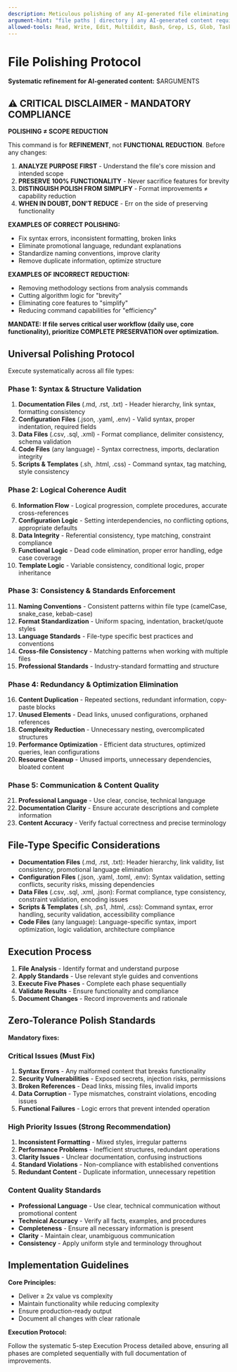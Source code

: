 ```yaml
---
description: Meticulous polishing of any AI-generated file eliminating errors, inconsistencies, and quality issues
argument-hint: "file paths | directory | any AI-generated content requiring refinement"
allowed-tools: Read, Write, Edit, MultiEdit, Bash, Grep, LS, Glob, Task, TodoWrite
---
```


# File Polishing Protocol

**Systematic refinement for AI-generated content:** $ARGUMENTS

## ⚠️ CRITICAL DISCLAIMER - MANDATORY COMPLIANCE

**POLISHING ≠ SCOPE REDUCTION**

This command is for **REFINEMENT**, not **FUNCTIONAL REDUCTION**. Before any changes:

1. **ANALYZE PURPOSE FIRST** - Understand the file's core mission and intended scope
2. **PRESERVE 100% FUNCTIONALITY** - Never sacrifice features for brevity
3. **DISTINGUISH POLISH FROM SIMPLIFY** - Format improvements ≠ capability reduction
4. **WHEN IN DOUBT, DON'T REDUCE** - Err on the side of preserving functionality

**EXAMPLES OF CORRECT POLISHING:**

- Fix syntax errors, inconsistent formatting, broken links
- Eliminate promotional language, redundant explanations
- Standardize naming conventions, improve clarity
- Remove duplicate information, optimize structure

**EXAMPLES OF INCORRECT REDUCTION:**

- Removing methodology sections from analysis commands
- Cutting algorithm logic for "brevity"
- Eliminating core features to "simplify"
- Reducing command capabilities for "efficiency"

**MANDATE: If file serves critical user workflow (daily use, core functionality), prioritize COMPLETE PRESERVATION over optimization.**

## Universal Polishing Protocol

Execute systematically across all file types:

### Phase 1: Syntax & Structure Validation

1. **Documentation Files** (.md, .rst, .txt) - Header hierarchy, link syntax, formatting consistency
2. **Configuration Files** (.json, .yaml, .env) - Valid syntax, proper indentation, required fields
3. **Data Files** (.csv, .sql, .xml) - Format compliance, delimiter consistency, schema validation
4. **Code Files** (any language) - Syntax correctness, imports, declaration integrity
5. **Scripts & Templates** (.sh, .html, .css) - Command syntax, tag matching, style consistency

### Phase 2: Logical Coherence Audit

6. **Information Flow** - Logical progression, complete procedures, accurate cross-references
7. **Configuration Logic** - Setting interdependencies, no conflicting options, appropriate defaults
8. **Data Integrity** - Referential consistency, type matching, constraint compliance
9. **Functional Logic** - Dead code elimination, proper error handling, edge case coverage
10. **Template Logic** - Variable consistency, conditional logic, proper inheritance

### Phase 3: Consistency & Standards Enforcement

11. **Naming Conventions** - Consistent patterns within file type (camelCase, snake_case, kebab-case)
12. **Format Standardization** - Uniform spacing, indentation, bracket/quote styles
13. **Language Standards** - File-type specific best practices and conventions
14. **Cross-file Consistency** - Matching patterns when working with multiple files
15. **Professional Standards** - Industry-standard formatting and structure

### Phase 4: Redundancy & Optimization Elimination

16. **Content Duplication** - Repeated sections, redundant information, copy-paste blocks
17. **Unused Elements** - Dead links, unused configurations, orphaned references
18. **Complexity Reduction** - Unnecessary nesting, overcomplicated structures
19. **Performance Optimization** - Efficient data structures, optimized queries, lean configurations
20. **Resource Cleanup** - Unused imports, unnecessary dependencies, bloated content

### Phase 5: Communication & Content Quality

21. **Professional Language** - Use clear, concise, technical language
22. **Documentation Clarity** - Ensure accurate descriptions and complete information
23. **Content Accuracy** - Verify factual correctness and precise terminology

## File-Type Specific Considerations

- **Documentation Files** (.md, .rst, .txt): Header hierarchy, link validity, list consistency, promotional language elimination
- **Configuration Files** (.json, .yaml, .toml, .env): Syntax validation, setting conflicts, security risks, missing dependencies
- **Data Files** (.csv, .sql, .xml, .json): Format compliance, type consistency, constraint validation, encoding issues
- **Scripts & Templates** (.sh, .ps1, .html, .css): Command syntax, error handling, security validation, accessibility compliance
- **Code Files** (any language): Language-specific syntax, import optimization, logic validation, architecture compliance

## Execution Process

1. **File Analysis** - Identify format and understand purpose
2. **Apply Standards** - Use relevant style guides and conventions
3. **Execute Five Phases** - Complete each phase sequentially
4. **Validate Results** - Ensure functionality and compliance
5. **Document Changes** - Record improvements and rationale

## Zero-Tolerance Polish Standards

**Mandatory fixes:**

### Critical Issues (Must Fix)

1. **Syntax Errors** - Any malformed content that breaks functionality
2. **Security Vulnerabilities** - Exposed secrets, injection risks, permissions
3. **Broken References** - Dead links, missing files, invalid imports
4. **Data Corruption** - Type mismatches, constraint violations, encoding issues
5. **Functional Failures** - Logic errors that prevent intended operation

### High Priority Issues (Strong Recommendation)

1. **Inconsistent Formatting** - Mixed styles, irregular patterns
2. **Performance Problems** - Inefficient structures, redundant operations
3. **Clarity Issues** - Unclear documentation, confusing instructions
4. **Standard Violations** - Non-compliance with established conventions
5. **Redundant Content** - Duplicate information, unnecessary repetition

### Content Quality Standards

- **Professional Language** - Use clear, technical communication without promotional content
- **Technical Accuracy** - Verify all facts, examples, and procedures
- **Completeness** - Ensure all necessary information is present
- **Clarity** - Maintain clear, unambiguous communication
- **Consistency** - Apply uniform style and terminology throughout

## Implementation Guidelines

**Core Principles:**

- Deliver ≥ 2x value vs complexity
- Maintain functionality while reducing complexity
- Ensure production-ready output
- Document all changes with clear rationale

**Execution Protocol:**

Follow the systematic 5-step Execution Process detailed above, ensuring all phases are completed sequentially with full documentation of improvements.
